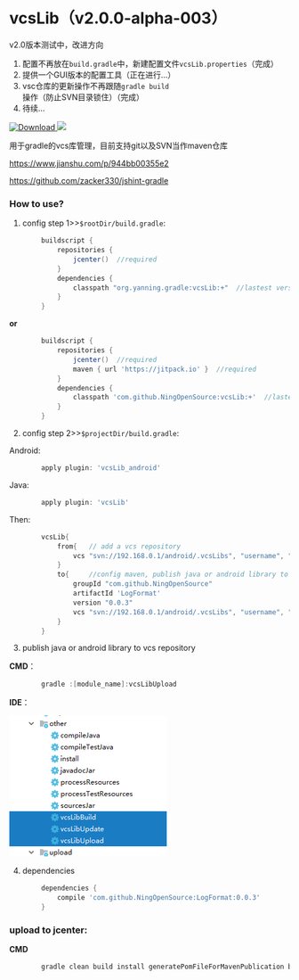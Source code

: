 # vcsLib（v2.0.0-alpha-003）

v2.0版本测试中，改进方向
1. 配置不再放在`build.gradle`中，新建配置文件`vcsLib.properties`（完成）
1. 提供一个GUI版本的配置工具（正在进行...）
1. vsc仓库的更新操作不再跟随`gradle build`操作（防止SVN目录锁住）（完成）
1. 待续...





[![Download](https://api.bintray.com/packages/ningopensource/maven/vcsLib/images/download.svg) ](https://bintray.com/ningopensource/maven/vcsLib)
[![](https://jitpack.io/v/NingOpenSource/vcsLib.svg)](https://jitpack.io/#NingOpenSource/vcsLib)


用于gradle的vcs库管理，目前支持git以及SVN当作maven仓库

https://www.jianshu.com/p/944bb00355e2

https://github.com/zacker330/jshint-gradle
### How to use?

1. config step 1>>`$rootDir/build.gradle`:
```gradle
        buildscript {
            repositories {
                jcenter()  //required
            }
            dependencies {
                classpath "org.yanning.gradle:vcsLib:+"  //lastest version
            }
        }
```
**or** 
```gradle
        buildscript {
            repositories {
                jcenter()  //required
                maven { url 'https://jitpack.io' }  //required
            }
            dependencies {
                classpath 'com.github.NingOpenSource:vcsLib:+'  //lastest version
            }
        }
```        

2. config step 2>>`$projectDir/build.gradle`:
    
Android:
```gradle
        apply plugin: 'vcsLib_android'
```
Java:    
```gradle
        apply plugin: 'vcsLib'
```
Then: 
```gradle
        vcsLib{
            from{   // add a vcs repository
                vcs "svn://192.168.0.1/android/.vcsLibs", "username", "password" //config svn or git repository
            }
            to{     //config maven, publish java or android library to vcs repository
                groupId "com.github.NingOpenSource"
                artifactId 'LogFormat'
                version "0.0.3"
                vcs "svn://192.168.0.1/android/.vcsLibs", "username", "password" //config svn or git repository
            }
        }
```   
        
3. publish java or android library to vcs repository
    
**CMD**：
```gradle    
        gradle :[module_name]:vcsLibUpload
```
**IDE**：
    
![](./pic/20180319110507.png)
        
4. dependencies
```gradle        
        dependencies {
            compile 'com.github.NingOpenSource:LogFormat:0.0.3'
        }
```

### upload to jcenter:

**CMD**
```gradle    
        gradle clean build install generatePomFileForMavenPublication bintrayUpload -PbintrayUser=[username] -PbintrayKey=[userkey] -PdryRun=false
```        
